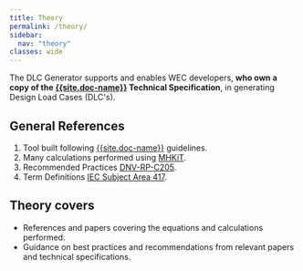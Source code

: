 ```yaml
---
title: Theory
permalink: /theory/
sidebar:
  nav: "theory"
classes: wide
---
```



The DLC Generator supports and enables WEC developers, **who own a copy of the [{{site.doc-name}}]({{site.doc-link}}) Technical Specification**, in generating Design Load Cases (DLC's).

## General References

1. Tool built following [{{site.doc-name}}]({{site.doc-link}}) guidelines.
2. Many calculations performed using [MHKiT](https://mhkit-software.github.io/MHKiT/index.html).
3. Recommended Practices [DNV-RP-C205](https://www.dnv.com/oilgas/download/dnv-rp-c205-environmental-conditions-and-environmental-loads.html).
4. Term Definitions [IEC Subject Area 417](https://www.electropedia.org/iev/iev.nsf/index?openform&part=417).


## Theory covers

- References and papers covering the equations and calculations performed.
- Guidance on best practices and recommendations from relevant papers and technical specifications.


